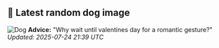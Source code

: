 ## 🐶 Latest random dog image
![Dog](https://images.dog.ceo/breeds/cavapoo/doggo3.jpg)
**Advice:** "Why wait until valentines day for a romantic gesture?"
*Updated: 2025-07-24 21:39 UTC*
